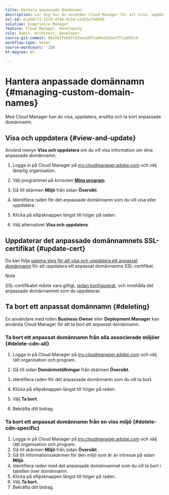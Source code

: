 ```yaml
---
title: Hantera anpassade domännamn
description: Lär dig hur du använder Cloud Manager för att visa, uppdatera, ersätta och ta bort anpassade domännamn.
exl-id: 6cab8cf2-22c0-4f4b-9c54-a1425e74ddd0
solution: Experience Manager
feature: Cloud Manager, Developing
role: Admin, Architect, Developer
source-git-commit: 06e961febd7cb2ea1d8fca00cb3dee7f7ca893c9
workflow-type: tm+mt
source-wordcount: '326'
ht-degree: 0%

---
```



# Hantera anpassade domännamn {#managing-custom-domain-names}

Med Cloud Manager kan du visa, uppdatera, ersätta och ta bort anpassade domännamn.

## Visa och uppdatera {#view-and-update}

Använd menyn **Visa och uppdatera** om du vill visa information om dina anpassade domännamn.

1. Logga in på Cloud Manager på [my.cloudmanager.adobe.com](https://my.cloudmanager.adobe.com/) och välj lämplig organisation.

1. Välj programmet på konsolen **[Mina program](/help/implementing/cloud-manager/navigation.md#my-programs)**.

1. Gå till skärmen **Miljö** från sidan **Översikt**.

1. Identifiera raden för det anpassade domännamn som du vill visa eller uppdatera.

1. Klicka på ellipsknappen längst till höger på raden.

1. Välj alternativet **Visa och uppdatera**.

## Uppdaterar det anpassade domännamnets SSL-certifikat {#update-cert}

Du kan följa [samma steg för att visa och uppdatera ett anpassat domännamn](#view-and-update) för att uppdatera ett anpassat domännamns SSL-certifikat.

>[!NOTE]
>
>SSL-certifikatet måste vara giltigt, [redan konfigurerat,](/help/implementing/cloud-manager/managing-ssl-certifications/introduction.md) och innehålla det anpassade domännamnet som du uppdaterar.

## Ta bort ett anpassat domännamn {#deleting}

En användare med rollen **Business Owner** eller **Deployment Manager** kan använda Cloud Manager för att ta bort ett anpassat domännamn.

### Ta bort ett anpassat domännamn från alla associerade miljöer {#delete-cdn-all}

1. Logga in på Cloud Manager på [my.cloudmanager.adobe.com](https://my.cloudmanager.adobe.com/) och välj rätt organisation och program.

1. Gå till sidan **Domäninställningar** från skärmen **Översikt**.

1. Identifiera raden för det anpassade domännamn som du vill ta bort.

1. Klicka på ellipsknappen längst till höger på raden.

1. Välj **Ta bort**.

1. Bekräfta ditt bidrag.

### Ta bort ett anpassat domännamn från en viss miljö {#delete-cdn-specific}

1. Logga in på Cloud Manager på [my.cloudmanager.adobe.com](https://my.cloudmanager.adobe.com/) och välj rätt organisation och program.
1. Gå till skärmen **Miljö** från sidan **Översikt**.
1. Gå till informationsskärmen för den miljö som är av intresse på sidan **Miljö**.
1. Identifiera raden med det anpassade domännamnet som du vill ta bort i tabellen över domännamn.
1. Klicka på ellipsknappen längst till höger på raden.
1. Välj **Ta bort**.
1. Bekräfta ditt bidrag.
